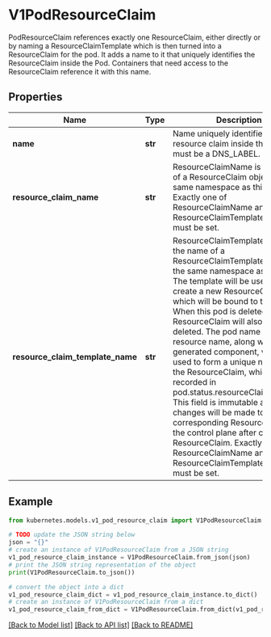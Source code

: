 # V1PodResourceClaim

PodResourceClaim references exactly one ResourceClaim, either directly or by naming a ResourceClaimTemplate which is then turned into a ResourceClaim for the pod.  It adds a name to it that uniquely identifies the ResourceClaim inside the Pod. Containers that need access to the ResourceClaim reference it with this name.

## Properties

Name | Type | Description | Notes
------------ | ------------- | ------------- | -------------
**name** | **str** | Name uniquely identifies this resource claim inside the pod. This must be a DNS_LABEL. | [default to '']
**resource_claim_name** | **str** | ResourceClaimName is the name of a ResourceClaim object in the same namespace as this pod.  Exactly one of ResourceClaimName and ResourceClaimTemplateName must be set. | [optional] 
**resource_claim_template_name** | **str** | ResourceClaimTemplateName is the name of a ResourceClaimTemplate object in the same namespace as this pod.  The template will be used to create a new ResourceClaim, which will be bound to this pod. When this pod is deleted, the ResourceClaim will also be deleted. The pod name and resource name, along with a generated component, will be used to form a unique name for the ResourceClaim, which will be recorded in pod.status.resourceClaimStatuses.  This field is immutable and no changes will be made to the corresponding ResourceClaim by the control plane after creating the ResourceClaim.  Exactly one of ResourceClaimName and ResourceClaimTemplateName must be set. | [optional] 

## Example

```python
from kubernetes.models.v1_pod_resource_claim import V1PodResourceClaim

# TODO update the JSON string below
json = "{}"
# create an instance of V1PodResourceClaim from a JSON string
v1_pod_resource_claim_instance = V1PodResourceClaim.from_json(json)
# print the JSON string representation of the object
print(V1PodResourceClaim.to_json())

# convert the object into a dict
v1_pod_resource_claim_dict = v1_pod_resource_claim_instance.to_dict()
# create an instance of V1PodResourceClaim from a dict
v1_pod_resource_claim_from_dict = V1PodResourceClaim.from_dict(v1_pod_resource_claim_dict)
```
[[Back to Model list]](../README.md#documentation-for-models) [[Back to API list]](../README.md#documentation-for-api-endpoints) [[Back to README]](../README.md)


